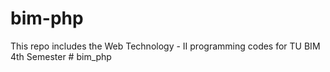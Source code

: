 # bim-php
This repo includes the Web Technology - II programming codes for TU BIM 4th Semester
#   b i m _ p h p  
 